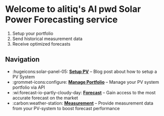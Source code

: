 # Welcome to alitiq's AI pwd Solar Power Forecasting service

1. Setup your portfolio
2. Send historical measurement data
3. Receive optimized forecasts

## Navigation

<div class="grid cards" markdown>

- :hugeicons:solar-panel-05: __[Setup PV]__ – Blog post about how to setup a PV System
- :grommet-icons:configure: __[Manage Portfolio]__ – Manage your PV system portfolio via API
- :wi:forecast-io-partly-cloudy-day: __[Forecast]__ – Gain access to the most accurate forecast on the market
- :carbon:weather-station: __[Measurement]__ – Provide measurement data from your PV-system to boost forecast performance

</div>

  [Setup PV]: https://docs.alitiq.com/knowledge/2025/02/02/-setup-your-pv-system-for-solar-power-forecast--alitiq/
  [Manage Portfolio]: https://docs.alitiq.com/solar_power_forecast/setup_pv_portfolio_forecast/
  [Forecast]: https://docs.alitiq.com/solar_power_forecast/pv_solar_power_forecast/
  [Measurement]: https://docs.alitiq.com/solar_power_forecast/push_pv_measurement/
